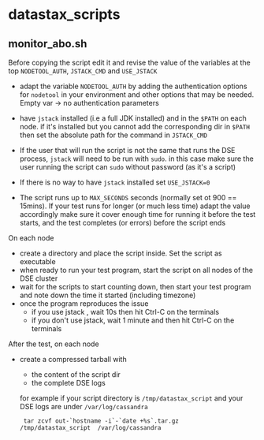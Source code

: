# datastax_scripts

## monitor_abo.sh
Before copying the script edit it and revise the value of the variables at the top `NODETOOL_AUTH`, `JSTACK_CMD` and `USE_JSTACK`

- adapt the variable `NODETOOL_AUTH` by adding the authentication options for `nodetool` in your environment
  and other options that may be needed.  Empty var -> no authentication parameters

- have `jstack` installed (i.e a full JDK installed) and in the `$PATH` on each node.
  if it's installed but you cannot add the corresponding dir in `$PATH` then set the absolute path for the command in `JSTACK_CMD`
  
- If the user that will run the script is not the same that runs the DSE process, `jstack` will need to be run with `sudo`.
  in this case make sure the user running the script can `sudo` without password (as it's a script)

- If there is no way to have `jstack` installed set  `USE_JSTACK=0`

- The script runs up to `MAX_SECONDS` seconds (normally set ot 900 == 15mins). If your test runs for longer (or much less time) adapt the value accordingly
  make sure it cover enough time for running it before the test starts, and the test completes (or errors) before the script ends
  

On each node 
- create a directory and place the script inside. Set the script as executable
- when ready to run your test program, start the script on all nodes of the DSE cluster
- wait for the scripts to start counting down, then start your test program and note down the time it started (including timezone)
- once the program reproduces the issue 
   - if you use jstack , wait 10s then hit Ctrl-C on the terminals
   - if you don't use jstack, wait 1 minute and then hit Ctrl-C on the terminals
   
After the test, on each node
- create a compressed tarball with  
   - the content of the script dir
   - the complete DSE logs 
 
   for example if your script directory is `/tmp/datastax_script` and your DSE logs are under `/var/log/cassandra`

       tar zcvf out-`hostname -i`-`date +%s`.tar.gz   /tmp/datastax_script  /var/log/cassandra
